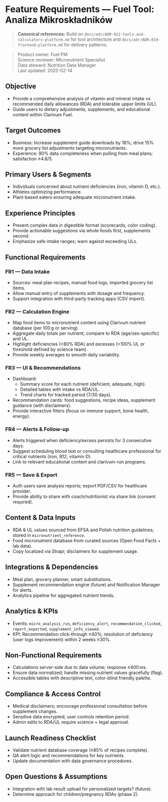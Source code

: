 # Feature Requirements — Fuel Tool: Analiza Mikroskładników

> **Canonical references:** Build on `docs/adr/ADR-022-tools-and-calculators-platform.md` for tool architecture and `docs/adr/ADR-019-frontend-platform.md` for delivery patterns.

> Product owner: Fuel PM  
> Science reviewer: Micronutrient Specialist  
> Data steward: Nutrition Data Manager  
> Last updated: 2025-02-14

## Objective
- Provide a comprehensive analysis of vitamin and mineral intake vs recommended daily allowances (RDA) and tolerable upper limits (UL).
- Guide users to dietary adjustments, supplements, and educational content within Clarivum Fuel.

## Target Outcomes
- Business: Increase supplement guide downloads by 18%; drive 15% more grocery list adjustments targeting micronutrients.
- Experience: 90% data completeness when pulling from meal plans; satisfaction ≥4.6/5.

## Primary Users & Segments
- Individuals concerned about nutrient deficiencies (iron, vitamin D, etc.).
- Athletes optimizing performance.
- Plant-based eaters ensuring adequate micronutrient intake.

## Experience Principles
- Present complex data in digestible format (scorecards, color coding).
- Provide actionable suggestions via whole foods first, supplements second.
- Emphasize safe intake ranges; warn against exceeding ULs.

## Functional Requirements

### FR1 — Data Intake
- Sources: meal plan recipes, manual food logs, imported grocery list items.
- Allow manual entry of supplements with dosage and frequency.
- Support integration with third-party tracking apps (CSV import).

### FR2 — Calculation Engine
- Map food items to micronutrient content using Clarivum nutrient database (per 100 g or serving).
- Aggregate daily totals per nutrient; compare to RDA (age/sex-specific) and UL.
- Highlight deficiencies (<80% RDA) and excesses (>100% UL or threshold defined by science team).
- Provide weekly averages to smooth daily variability.

### FR3 — UI & Recommendations
- Dashboard:
    - Summary score for each nutrient (deficient, adequate, high).
    - Detailed tables with intake vs RDA/UL.
    - Trend charts for tracked period (7/30 days).
- Recommendation cards: food suggestions, recipe ideas, supplement guidance (with disclaimers).
- Provide interactive filters (focus on immune support, bone health, energy).

### FR4 — Alerts & Follow-up
- Alerts triggered when deficiency/excess persists for 3 consecutive days.
- Suggest scheduling blood test or consulting healthcare professional for critical nutrients (iron, B12, vitamin D).
- Link to relevant educational content and clarivum-run programs.

### FR5 — Save & Export
- Auth users save analysis reports; export PDF/CSV for healthcare provider.
- Provide ability to share with coach/nutritionist via share link (consent required).

## Content & Data Inputs
- RDA & UL values sourced from EFSA and Polish nutrition guidelines; stored in `micronutrient_reference`.
- Food micronutrient database from curated sources (Open Food Facts + lab data).
- Copy localized via Strapi; disclaimers for supplement usage.

## Integrations & Dependencies
- Meal plan, grocery planner, smart substitutions.
- Supplement recommendation engine (future) and Notification Manager for alerts.
- Analytics pipeline for aggregated nutrient trends.

## Analytics & KPIs
- Events: `micro_analysis_run`, `deficiency_alert`, `recommendation_clicked`, `report_exported`, `supplement_info_viewed`.
- KPI: Recommendation click-through ≥40%; resolution of deficiency (user logs improvement) within 2 weeks ≥30%.

## Non-Functional Requirements
- Calculations server-side due to data volume; response ≤400 ms.
- Ensure data normalized; handle missing nutrient values gracefully (flag).
- Accessible tables with descriptive text, color-blind friendly palette.

## Compliance & Access Control
- Medical disclaimers; encourage professional consultation before supplement changes.
- Sensitive data encrypted; user controls retention period.
- Admin edits to RDA/UL require science + legal approval.

## Launch Readiness Checklist
- Validate nutrient database coverage (≥85% of recipes complete).
- QA alert logic and recommendations for key nutrients.
- Update documentation with data governance procedures.

## Open Questions & Assumptions
- Integration with lab result upload for personalized targets? (future).
- Determine approach for children/pregnancy RDAs (phase 2).
